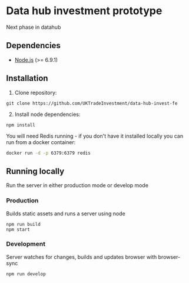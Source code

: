 # Data hub investment prototype

Next phase in datahub

## Dependencies

* [Node.js](https://nodejs.org/en/) (>= 6.9.1)

## Installation

1. Clone repository:

  ```
  git clone https://github.com/UKTradeInvestment/data-hub-invest-fe
  ```

2. Install node dependencies:

  ```
  npm install
  ```

You will need Redis running - if you don't have it installed locally you can run from a docker container:

```bash
docker run -d -p 6379:6379 redis
```


## Running locally
Run the server in either production mode or develop mode

### Production
Builds static assets and runs a server using node

```
npm run build
npm start
```

### Development
Server watches for changes, builds and updates browser with browser-sync

```
npm run develop
```


